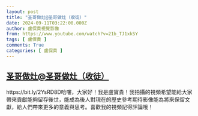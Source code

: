 ```yaml
---
layout: post
title: "圣哥做灶@圣哥做灶（收徒）"
date: 2024-09-11T03:22:00.000Z
author: 盧保貴視覺影像
from: https://www.youtube.com/watch?v=21b_TJ1xkSY
tags: [ 盧保貴 ]
comments: True
categories: [ 盧保貴 ]
---
```

<!--1726024920000-->
[圣哥做灶@圣哥做灶（收徒）](https://www.youtube.com/watch?v=21b_TJ1xkSY)
------

<div>
https://bit.ly/2YsRD8D哈嘍，大家好！我是盧寶貴！我拍攝的視頻希望能給大家帶來貢獻能夠留存後世，能成為後人對現在的歷史參考期待影像能為將來保留文獻，給人們帶來更多的意義與思考。喜歡我的視頻記得評論哦！
</div>
